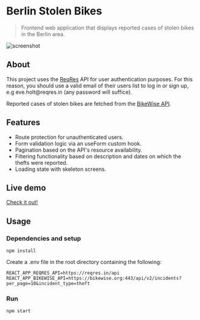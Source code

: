 # Berlin Stolen Bikes

> Frontend web application that displays reported cases of stolen bikes in the Berlin area.

![screenshot](https://i.imgur.com/8gcdlwp.png)

## About

This project uses the [ReqRes](https://reqres.in/) API for user authentication purposes. For this reason, you should use a valid email of their users list to log in or sign up, e.g eve.<span>holt@reqres</span>.in (any password will suffice).

Reported cases of stolen bikes are fetched from the [BikeWise API](https://www.bikewise.org/documentation/api_v2).

## Features

- Route protection for unauthenticated users.
- Form validation logic via an useForm custom hook.
- Pagination based on the API's resource availability.
- Filtering functionality based on description and dates on which the thefts were reported.
- Loading state with skeleton screens.

## Live demo

[Check it out!](https://berlin-stolen-bikes.netlify.app)

## Usage

### Dependencies and setup

```
npm install
```

Create a .env file in the root directory containing the following:

```
REACT_APP_REQRES_API=https://reqres.in/api
REACT_APP_BIKEWISE_API=https://bikewise.org:443/api/v2/incidents?per_page=10&incident_type=theft
```

### Run

```
npm start
```
